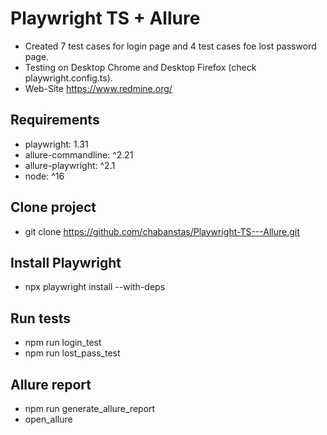# Playwright TS + Allure

- Created 7 test cases for login page and 4 test cases foe lost password page. 
- Testing on Desktop Chrome and Desktop Firefox (check playwright.config.ts).
- Web-Site https://www.redmine.org/

## Requirements

- playwright: 1.31
- allure-commandline: ^2.21
- allure-playwright: ^2.1
- node: ^16

## Clone project

- git clone https://github.com/chabanstas/Playwright-TS---Allure.git

## Install Playwright

- npx playwright install --with-deps

## Run tests

- npm run login_test 
- npm run lost_pass_test

## Allure report

- npm run generate_allure_report
- open_allure
